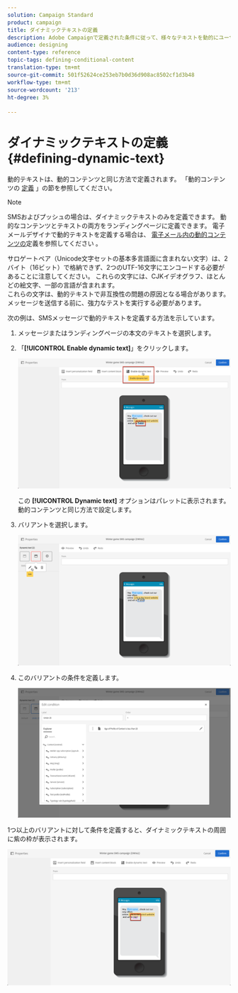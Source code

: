 ```yaml
---
solution: Campaign Standard
product: campaign
title: ダイナミックテキストの定義
description: Adobe Campaignで定義された条件に従って、様々なテキストを動的にユーザーに表示する方法を説明します。
audience: designing
content-type: reference
topic-tags: defining-conditional-content
translation-type: tm+mt
source-git-commit: 501f52624ce253eb7b0d36d908ac8502cf1d3b48
workflow-type: tm+mt
source-wordcount: '213'
ht-degree: 3%

---
```



# ダイナミックテキストの定義{#defining-dynamic-text}

動的テキストは、動的コンテンツと同じ方法で定義されます。 「動的コンテンツの [定義](../../designing/using/personalization.md#defining-dynamic-content-in-an-email) 」の節を参照してください。

>[!NOTE]
>
>SMSおよびプッシュの場合は、ダイナミックテキストのみを定義できます。 動的なコンテンツとテキストの両方をランディングページに定義できます。 電子メールデザイナで動的テキストを定義する場合は、 [電子メール内の動的コンテンツの](../../designing/using/designing-content-in-adobe-campaign.md)定義を参照してください [](../../designing/using/personalization.md#defining-dynamic-content-in-an-email)。

サロゲートペア（Unicode文字セットの基本多言語面に含まれない文字）は、2バイト（16ビット）で格納できず、2つのUTF-16文字にエンコードする必要があることに注意してください。 これらの文字には、CJKイデオグラフ、ほとんどの絵文字、一部の言語が含まれます。
<br>これらの文字は、動的テキストで非互換性の問題の原因となる場合があります。 メッセージを送信する前に、強力なテストを実行する必要があります。


次の例は、SMSメッセージで動的テキストを定義する方法を示しています。

1. メッセージまたはランディングページの本文のテキストを選択します。
1. 「**[!UICONTROL Enable dynamic text]**」をクリックします。

   ![](assets/dynamic_text_sms_1.png)

   この **[!UICONTROL Dynamic text]** オプションはパレットに表示されます。 動的コンテンツと同じ方法で設定します。

1. バリアントを選択します。

   ![](assets/dynamic_text_sms_2.png)

1. このバリアントの条件を定義します。

   ![](assets/dynamic_text_sms_4.png)

1つ以上のバリアントに対して条件を定義すると、ダイナミックテキストの周囲に紫の枠が表示されます。

![](assets/dynamic_text_sms_3.png)
